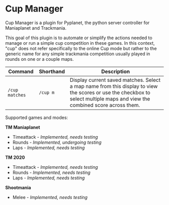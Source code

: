# Cup Manager
Cup Manager is a plugin for Pyplanet, the python server controller for Maniaplanet and Trackmania.

This goal of this plugin is to automate or simplify the actions needed to manage or run a simple cup competition in these games. In this context, "cup" does not refer specifically to the online Cup mode but rather to the generic name for any simple trackmania competition usually played in rounds on one or a couple maps.


| Command | Shorthand | Description |
| --- | --- | --- |
| `/cup matches` | `/cup m` | Display current saved matches. Select a map name from this display to view the scores or use the checkbox to select multiple maps and view the combined score across them. |


Supported games and modes:

**TM Maniaplanet**
* Timeattack - *Implemented, needs testing*
* Rounds - *Implemented, undergoing testing*
* Laps - *Implemented, needs testing*

**TM 2020**
* Timeattack - *Implemented, needs testing*
* Rounds - *Implemented, needs testing*
* Laps - *Implemented, needs testing*

**Shootmania**
* Melee - *Implemented, needs testing*